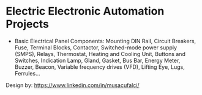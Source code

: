 # Electric Electronic Automation Projects

- Basic Electrical Panel Components: Mounting DIN Rail, Circuit Breakers, Fuse, Terminal Blocks, Contactor, Switched-mode power supply (SMPS), Relays, Thermostat, Heating and Cooling Unit, Buttons and Switches, Indication Lamp, Gland, Gasket, Bus Bar, Energy Meter, Buzzer, Beacon, Variable frequency drives (VFD), Lifting Eye, Lugs, Ferrules...

Design by: https://www.linkedin.com/in/musacufalci/

